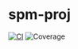 # spm-proj

[![CI](https://github.com/julian-m-willis/spm-proj/actions/workflows/ci.yml/badge.svg)](https://github.com/julian-m-willis/spm-proj/actions/workflows/ci.yml)
![Coverage](https://img.shields.io/badge/coverage-90.32%25-brightgreen)
